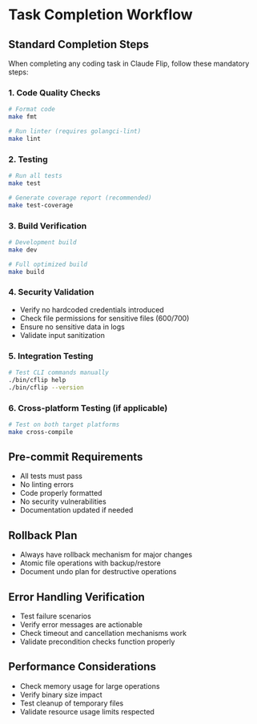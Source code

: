 # Task Completion Workflow

## Standard Completion Steps

When completing any coding task in Claude Flip, follow these mandatory steps:

### 1. Code Quality Checks
```bash
# Format code
make fmt

# Run linter (requires golangci-lint)
make lint
```

### 2. Testing
```bash
# Run all tests
make test

# Generate coverage report (recommended)
make test-coverage
```

### 3. Build Verification
```bash
# Development build
make dev

# Full optimized build  
make build
```

### 4. Security Validation
- Verify no hardcoded credentials introduced
- Check file permissions for sensitive files (600/700)
- Ensure no sensitive data in logs
- Validate input sanitization

### 5. Integration Testing
```bash
# Test CLI commands manually
./bin/cflip help
./bin/cflip --version
```

### 6. Cross-platform Testing (if applicable)
```bash
# Test on both target platforms
make cross-compile
```

## Pre-commit Requirements
- All tests must pass
- No linting errors
- Code properly formatted
- No security vulnerabilities
- Documentation updated if needed

## Rollback Plan
- Always have rollback mechanism for major changes
- Atomic file operations with backup/restore
- Document undo plan for destructive operations

## Error Handling Verification
- Test failure scenarios
- Verify error messages are actionable
- Check timeout and cancellation mechanisms work
- Validate precondition checks function properly

## Performance Considerations
- Check memory usage for large operations  
- Verify binary size impact
- Test cleanup of temporary files
- Validate resource usage limits respected